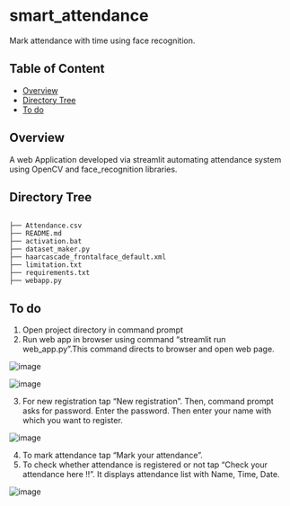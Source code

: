﻿# smart_attendance
Mark attendance with time using face recognition.



## Table of Content
  * [Overview](#overview)
  * [Directory Tree](#directory-tree)
  * [To do](#to-do)



## Overview
A web Application developed via streamlit automating attendance system using OpenCV and face_recognition libraries. 

## Directory Tree 
```

├── Attendance.csv
├── README.md
├── activation.bat
├── dataset_maker.py
├── haarcascade_frontalface_default.xml
├── limitation.txt
├── requirements.txt
├── webapp.py
```
## To do

1.	Open project directory in command prompt
2.	Run web app in browser using command “streamlit run web_app.py”.This command directs to browser and open web page.

![image](https://user-images.githubusercontent.com/105556144/170773121-0e6b2860-08ac-4c93-8f7e-2a18ba72a453.png)

![image](https://user-images.githubusercontent.com/105556144/170773203-054d4cce-2173-43df-a0d6-361e8dbcf945.png)

3.	For new registration tap “New registration”. Then, command prompt asks for password. Enter the password.
Then enter your name with which you want to register.

![image](https://user-images.githubusercontent.com/105556144/170773249-6e8808cf-b1a9-43bb-b468-3989212354eb.png)

4.	To mark attendance tap “Mark your attendance”.
5.	To check whether attendance is registered or not tap “Check your attendance here !!”. It displays attendance list with Name, Time, Date.

![image](https://user-images.githubusercontent.com/105556144/170772788-c67a7f2a-8ef2-457b-bcdc-4e798bf89cca.png)




 





 

